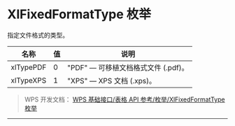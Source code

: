 # XlFixedFormatType 枚举

指定文件格式的类型。

| 名称      | 值  | 说明                                |
|-----------|-----|-------------------------------------|
| xlTypePDF | 0   | "PDF" ― 可移植文档格式文件 (.pdf)。 |
| xlTypeXPS | 1   | "XPS" ― XPS 文档 (.xps)。           |

> WPS 开发文档： [WPS 基础接口/表格 API 参考/枚举/XlFixedFormatType 枚举](https://qn.cache.wpscdn.cn/encs/doc/office_v19/topics/WPS%20%E5%9F%BA%E7%A1%80%E6%8E%A5%E5%8F%A3/%E8%A1%A8%E6%A0%BC%20API%20%E5%8F%82%E8%80%83/%E6%9E%9A%E4%B8%BE/XlFixedFormatType%20%E6%9E%9A%E4%B8%BE.html)

------------------------------------------------------------------------
